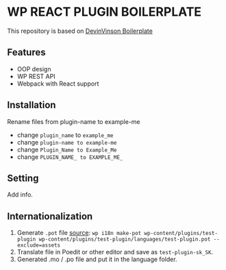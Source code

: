# WP REACT PLUGIN BOILERPLATE
This repository is based on [DevinVinson Boilerplate](https://github.com/DevinVinson/WordPress-Plugin-Boilerplate)

## Features
- OOP design
- WP REST API
- Webpack with React support

## Installation
Rename files from plugin-name to example-me
- change `plugin_name` to `example_me`
- change `plugin-name to example-me`
- change `Plugin_Name to Example_Me`
- change `PLUGIN_NAME_ to EXAMPLE_ME_`

## Setting
Add info.

## Internationalization
1. Generate `.pot` file [source](https://developer.wordpress.org/cli/commands/i18n/make-pot/):
`wp i18n make-pot wp-content/plugins/test-plugin wp-content/plugins/test-plugin/languages/test-plugin.pot --exclude=assets`
2. Translate file in Poedit or other editor and save as `test-plugin-sk_SK`.
3. Generated .mo / .po file and put it in the language folder. 


